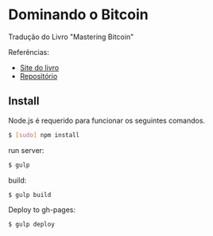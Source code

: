 # Dominando o Bitcoin

Tradução do Livro "Mastering Bitcoin"

Referências:

+ [Site do livro](http://chimera.labs.oreilly.com/books/1234000001802/)
+ [Repositório](https://github.com/aantonop/bitcoinbook)


## Install

Node.js é requerido para funcionar os seguintes comandos.

```sh
$ [sudo] npm install
```

run server:

```sh
$ gulp
```

build:

```sh
$ gulp build
```

Deploy to gh-pages:

```sh
$ gulp deploy
```
